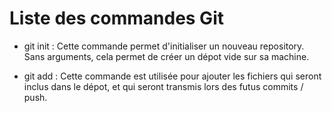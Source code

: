 # Liste des commandes Git
- git init : Cette commande permet d'initialiser un nouveau repository. Sans arguments, cela permet de créer un dépot vide sur sa machine.

- git add : Cette commande est utilisée pour ajouter les fichiers qui seront inclus dans le dépot, et qui seront transmis lors des futus commits / push.
